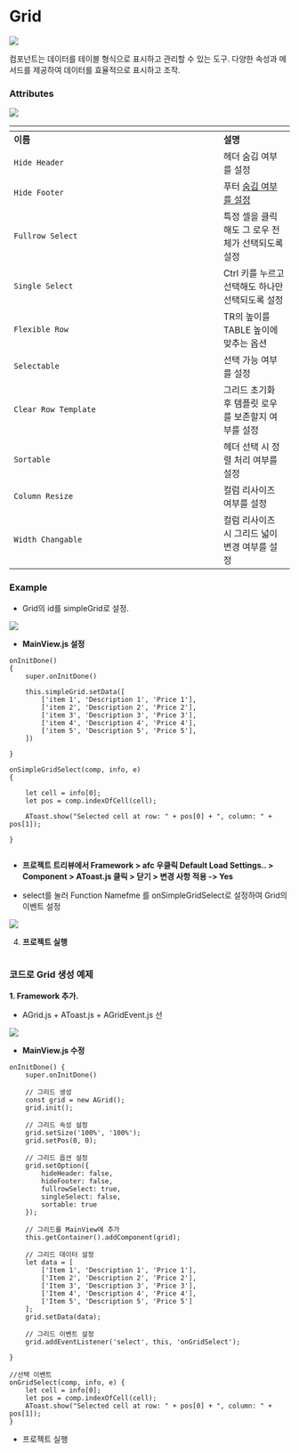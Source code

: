 # Grid

![](../../.gitbook/assets/Grid-01.png)

컴포넌트는 데이터를 테이블 형식으로 표시하고 관리할 수 있는 도구.  다양한 속성과 메서드를 제공하여 데이터를 효율적으로 표시하고 조작.

### Attributes

![](../../.gitbook/assets/Grid-02.png)

<table data-header-hidden><thead><tr><th width="361"></th><th></th></tr></thead><tbody><tr><td><strong>이름</strong></td><td><strong>설명</strong></td></tr><tr><td><code>Hide Header</code></td><td>헤더 숨김 여부를 설정</td></tr><tr><td><code>Hide Footer</code></td><td>푸터 <a data-footnote-ref href="#user-content-fn-1">숨김 여부를 설정</a></td></tr><tr><td><code>Fullrow Select</code></td><td>특정 셀을 클릭해도 그 로우 전체가 선택되도록 설정</td></tr><tr><td><code>Single Select</code></td><td>Ctrl 키를 누르고 선택해도 하나만 선택되도록 설정</td></tr><tr><td><code>Flexible Row</code></td><td>TR의 높이를 TABLE 높이에 맞추는 옵션</td></tr><tr><td><code>Selectable</code></td><td>선택 가능 여부를 설정</td></tr><tr><td><code>Clear Row Template</code></td><td>그리드 초기화 후 템플릿 로우를 보존할지 여부를 설정</td></tr><tr><td><code>Sortable</code></td><td>헤더 선택 시 정렬 처리 여부를 설정</td></tr><tr><td><code>Column Resize</code></td><td>컬럼 리사이즈 여부를 설정</td></tr><tr><td><code>Width Changable</code></td><td>컬럼 리사이즈 시 그리드 넓이 변경 여부를 설정</td></tr></tbody></table>



### Example

* Grid의 id를 simpleGrid로 설정.

![](../../.gitbook/assets/Grid-06.png)



* **MainView.js 설정**

```
onInitDone()
{
    super.onInitDone()

    this.simpleGrid.setData([
        ['item 1', 'Description 1', 'Price 1'],
        ['item 2', 'Description 2', 'Price 2'],
        ['item 3', 'Description 3', 'Price 3'],
        ['item 4', 'Description 4', 'Price 4'],
        ['item 5', 'Description 5', 'Price 5'],
    ])

}

onSimpleGridSelect(comp, info, e)
{
    
    let cell = info[0];
    let pos = comp.indexOfCell(cell);

    AToast.show("Selected cell at row: " + pos[0] + ", column: " + pos[1]);

}
```



<figure><img src="../../.gitbook/assets/image (111).png" alt=""><figcaption></figcaption></figure>

* **프로젝트 트리뷰에서 Framework > afc 우클릭 Default Load Settings.. > Component > AToast.js 클릭 >  닫기 > 변경 사항 적용 -> Yes**



* select를 눌러 Function Namefme 를 onSimpleGridSelect로 설정하여 Grid의 이벤트 설정

![](../../.gitbook/assets/Grid-07.png)



4. **프로젝트 실행**

<figure><img src="../../.gitbook/assets/화면 녹화 중 2025-07-09 165716.gif" alt=""><figcaption></figcaption></figure>



### 코드로 Grid 생성 예제

**1. Framework 추가.**

* AGrid.js + AToast.js + AGridEvent.js 선

![](../../.gitbook/assets/Grid-04.png)



* **MainView.js 수정**

```
onInitDone() {
    super.onInitDone()

    // 그리드 생성
    const grid = new AGrid();
    grid.init();

    // 그리드 속성 설정
    grid.setSize('100%', '100%');
    grid.setPos(0, 0);

    // 그리드 옵션 설정
    grid.setOption({
        hideHeader: false,
        hideFooter: false,
        fullrowSelect: true,
        singleSelect: false,
        sortable: true
    });

    // 그리드를 MainView에 추가
    this.getContainer().addComponent(grid);

    // 그리드 데이터 설정
    let data = [
        ['Item 1', 'Description 1', 'Price 1'],
        ['Item 2', 'Description 2', 'Price 2'],
        ['Item 3', 'Description 3', 'Price 3'],
        ['Item 4', 'Description 4', 'Price 4'],
        ['Item 5', 'Description 5', 'Price 5']
    ];
    grid.setData(data);

    // 그리드 이벤트 설정
    grid.addEventListener('select', this, 'onGridSelect');

}

//선택 이벤트
onGridSelect(comp, info, e) {
    let cell = info[0];
    let pos = comp.indexOfCell(cell);
    AToast.show("Selected cell at row: " + pos[0] + ", column: " + pos[1]);
}
```



* 프로젝트 실행

<figure><img src="../../.gitbook/assets/화면 녹화 중 2025-07-09 165716.gif" alt=""><figcaption></figcaption></figure>

[^1]: 
